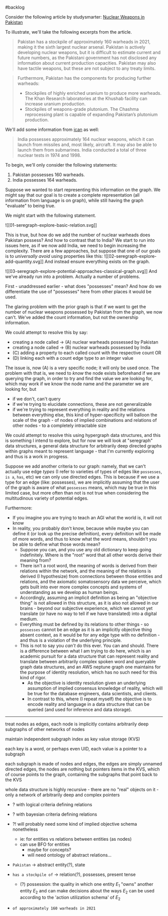 #backlog 

Consider the following article by studysmarter: [Nuclear Weapons in Pakistan](https://www.studysmarter.us/explanations/geography/superpowers-of-the-world/nuclear-weapons-in-pakistan)

To illustrate, we'll take the following excerpts from the article.

> Pakistan has a stockpile of approximately 160 warheads in 2021, making it the sixth largest nuclear arsenal. Pakistan is actively developing nuclear weapons, but it is difficult to estimate current and future numbers, as the Pakistani government has not disclosed any information about current production capacities. Pakistan may also have tactile weapons, but these are not subject to any treaty limits.

> Furthermore, Pakistan has the components for producing further warheads:
> - Stockpiles of highly enriched uranium to produce more warheads. The Khan Research laboratories at the Khushab facility can increase uranium production.
> - Stockpiles of weapons-grade plutonium. The Chashma reprocessing plant is capable of expanding Pakistan’s plutonium production.

We'll add some information from [ican](https://www.icanw.org/india) as well:

> India possesses approximately 164 nuclear weapons, which it can launch from missiles and, most likely, aircraft. It may also be able to launch them from submarines. India conducted a total of three nuclear tests in 1974 and 1998.

To begin, we'll only consider the following statements:

1. Pakistan possesses 160 warheads.
2. India possesses 164 warheads.

Suppose we wanted to start representing this information on the graph. We might say that our goal is to create a complete representation (all information from language is on graph), while still having the graph "evaluate" to being true.

We might start with the following statement.

![[01-seregraph-explore-basic-relation.svg]]

This is true, but how do we add the number of nuclear warheads does Pakistan possess? And how to contrast that to India? We start to run into issues here, as if we now add India, we need to begin increasing the complexity. There are a few approaches, but suppose that one of our goals is to *universally avoid* using properties like this:
![[02-seregraph-explore-add-quantity.svg]]
And instead ensure everything exists on the graph.

![[03-seregraph-explore-potential-approaches-classical-graph.svg]]
And we've already run into a problem. Actually a number of problems.

First - unaddressed earlier - what does "possesses" mean? And how do we differentiate the use of "possesses" here from other places it would be used.

The glaring problem with the prior graph is that if we want to get the number of nuclear weapons possessed by Pakistan from the graph, we now can't. We've added the count information, but not the ownership information.

We could attempt to resolve this by say:
- creating a node called -> (A) nuclear warheads possessed by Pakistan
- creating a node called -> (B) nuclear warheads possessed by India
- (C) adding a property to each called count with the respective count OR
- (D) linking each with a count edge type to an integer value

The issue is, now (A) is a very specific node; it will only be used once. The problem with that is, we need to *know* the node exists beforehand if we are querying the graph, in order to try and find the value we are looking for, which may work if we know the node name and the parameter we are looking for, but
- if we don't, can't query
- if we're trying to elucidate connections, these are not generalizable
- if we're trying to represent everything in reality and the relations between everything else, this kind of hyper-specificity will balloon the scale of the graph - of nodes of implied combinations and relations of other nodes - to a completely intractable size

We could attempt to resolve this using hypergraph data structures, and this is something I intend to explore, but for now we will look at "seregraph" data structures, a general data structure for arbitrarily deep directed graphs within graphs meant to represent language - that I'm currently exploring and thus is a work in progress.

Suppose we add another criteria to our graph: namely, that we can't actually use edge *types* (I refer to varieties of types of edges like `possesses`, `is a`, `has`, etc) we can only use directed edges. This is because if we use a type for an edge (like: possesses), we are implicitly assuming that the user of the graph is aware of what `possesses` means, which may be true in this limited case, but more often than not is not true when considering the multitudinous variety of potential edges.

Furthermore:
- If you imagine you are trying to teach an AGI what the world is, it will not know
- In reality, you probably don't know, because while maybe you can define it (or look up the precise definition), every definition will be made of more words, and thus to know what the word means, shouldn't you be able to define what those words mean?
	- Suppose you can, and you use any old dictionary to keep going indefinitely. Where is the "root" word that all other words derive their meaning from?
	- There isn't a root word, the meaning of words is derived from their relations within the network, and the meaning of the relations is derived (I hypothesize) from connections between those entities and relations, and the axiomatic somatosensory data we perceive, which gets built into ever more complex concepts and systems of understanding as we develop as human beings.
	- Accordingly, assuming an implicit definition as being an "objective thing" is not allowed in this structure, as it is also not allowed in our brains - beyond our subjective experience, which we cannot yet translate (or have no way to tell if we have translated) into a digital medium.
	- Everything must be defined by its relations to other things - so `possesses` cannot be an edge as it is an implicitly objective thing absent context, as it would be for any edge type with no definition - and thus is a violation of the underlying principle.
	- This is not to say you *can't* do this ever. You can and should. There is a difference between what I am trying to do here, which is an academic pursuit for a data structure that can represent reality and translate between arbitrarily complex spoken word and queryable graph data structures, and an AWS neptune graph one maintains for the purpose of identity resolution, which has no such need for this kind of rigor.
		- As the objective is identity resolution given an underlying assumption of implied consensus knowledge of reality, which will be true for the database engineers, data scientists, and clients.
		- In contrast to this, where (I repeat myself) the objective is to encode reality and language in a data structure that can be queried (and used for inference and data storage).

---

treat nodes as edges, each node is implicitly contains arbitrarily deep subgraphs of other networks of nodes

maintain independent subgraph index as key value storage (KVS)

each key is a word, or perhaps even UID, each value is a pointer to a subgraph

each subgraph is made of nodes and edges, the edges are simply unnamed directed edges, the nodes are nothing but pointers items in the KVS, which of course points to the graph, containing the subgraphs that point back to the KVS

whole data structure is highly recursive - there are no "real" objects on it - only a network of arbitrarily deep and complex pointers
- ? with logical criteria defining relations
- ? with bayesian criteria defining relations
- ?! will probably need some kind of implied objective schema nonetheless
	- ie: for entities vs relations between entities (as nodes)
	- can use BFO for entities
		- maybe for concepts?
		- will need ontology of abstract relations...

- `Pakistan` -> abstract entity(?), state
- `has a stockpile of` -> relation(?), possesses, present tense
	- (?) possession: the quality in which one entity $E_1$ "owns" another entity $E_2$ and can make decisions about the ways $E_2$ can be used according to the 'action utilization schema' of $E_2$
- `of approximately 160 warheads in 2021`


